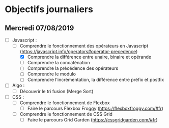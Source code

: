 # Objectifs journaliers

## Mercredi 07/08/2019


* [ ] Javascript :
  * [ ] Comprendre le fonctionnement des opérateurs en Javascript (https://javascript.info/operators#operator-precedence)
    * [X] Comprendre la différence entre unaire, binaire et opérande
    * [ ] Comprendre la concaténation
    * [ ] Comprendre la précédence des opérateurs
    * [ ] Comprendre le modulo
    * [ ] Comprendre l'incrémentation, la différence entre préfix et postfix

* [ ] Algo : 
  * [ ] Découvrir le tri fusion (Merge Sort)

* [ ] CSS : 
  * [ ] Comprendre le fonctionnement de Flexbox
    * [ ] Faire le parcours Flexbox Froggy (https://flexboxfroggy.com/#fr)
  * [ ] Comprendre le fonctionnement de CSS Grid
    * [ ] Faire le parcours Grid Garden (https://cssgridgarden.com/#fr)
